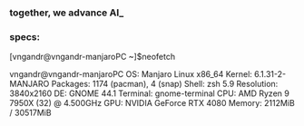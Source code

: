 ### together, we advance AI_

### specs:
[vngandr@vngandr-manjaroPC ~]$neofetch

vngandr@vngandr-manjaroPC 
OS: Manjaro Linux x86_64 
Kernel: 6.1.31-2-MANJARO 
Packages: 1174 (pacman), 4 (snap)
Shell: zsh 5.9
Resolution: 3840x2160
DE: GNOME 44.1
Terminal: gnome-terminal 
CPU: AMD Ryzen 9 7950X (32) @ 4.500GHz
GPU: NVIDIA GeForce RTX 4080
Memory: 2112MiB / 30517MiB
                           
                                
                               
                                

